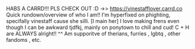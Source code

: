 HABS A CARRD!!! PLS CHECK OUT :D ->> https://vinestafflover.carrd.co
Quick rundown/overview of who I am!!
I'm hyperfixed on phighting, specifally vinestaff cause she silli. [I main her] I love making frens even though I can be awkward tjdfkj, mainly on ponytown to chill and cud!
C + H are ALWAYS alright!! ^^
Am supporitve of therians, furries , lgbtq , other fandoms , etc.
